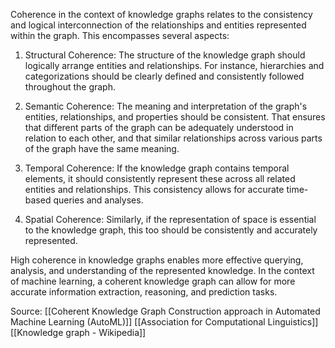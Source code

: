 Coherence in the context of knowledge graphs relates to the consistency and logical interconnection of the relationships and entities represented within the graph. This encompasses several aspects:

1. Structural Coherence: The structure of the knowledge graph should logically arrange entities and relationships. For instance, hierarchies and categorizations should be clearly defined and consistently followed throughout the graph.

2. Semantic Coherence: The meaning and interpretation of the graph's entities, relationships, and properties should be consistent. That ensures that different parts of the graph can be adequately understood in relation to each other, and that similar relationships across various parts of the graph have the same meaning.

3. Temporal Coherence: If the knowledge graph contains temporal elements, it should consistently represent these across all related entities and relationships. This consistency allows for accurate time-based queries and analyses.

4. Spatial Coherence: Similarly, if the representation of space is essential to the knowledge graph, this too should be consistently and accurately represented.

High coherence in knowledge graphs enables more effective querying, analysis, and understanding of the represented knowledge. In the context of machine learning, a coherent knowledge graph can allow for more accurate information extraction, reasoning, and prediction tasks.

Source: [[Coherent Knowledge Graph Construction approach in Automated Machine Learning (AutoML)]] [[Association for Computational Linguistics]] [[Knowledge graph - Wikipedia]]